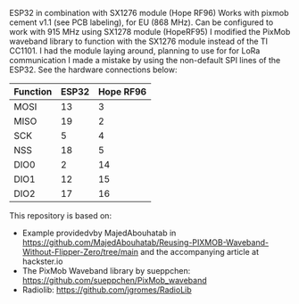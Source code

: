 ESP32 in combination with SX1276 module (Hope RF96)
Works with pixmob cement v1.1 (see PCB labeling), for EU (868 MHz). Can be configured to work with 915 MHz using SX1278 module (HopeRF95)
I modified the PixMob waveband library to function with the SX1276 module instead of the TI CC1101. I had the module laying around, planning to use for for LoRa communication
I made a mistake by using the non-default SPI lines of the ESP32. See the hardware connections  below:


|Function | ESP32 | Hope RF96 |
|---------|-------|-----------|
|MOSI | 13 | 3 |   
|MISO | 19 | 2 |
|SCK | 5 | 4 |
|NSS | 18 | 5 |
|DIO0 | 2  | 14 |
|DIO1 | 12 | 15 |
|DIO2 | 17 | 16 |


This repository is based on:
* Example providedvby MajedAbouhatab in https://github.com/MajedAbouhatab/Reusing-PIXMOB-Waveband-Without-Flipper-Zero/tree/main and the accompanying article at hackster.io
* The PixMob Waveband library by sueppchen: https://github.com/sueppchen/PixMob_waveband
* Radiolib: https://github.com/jgromes/RadioLib
